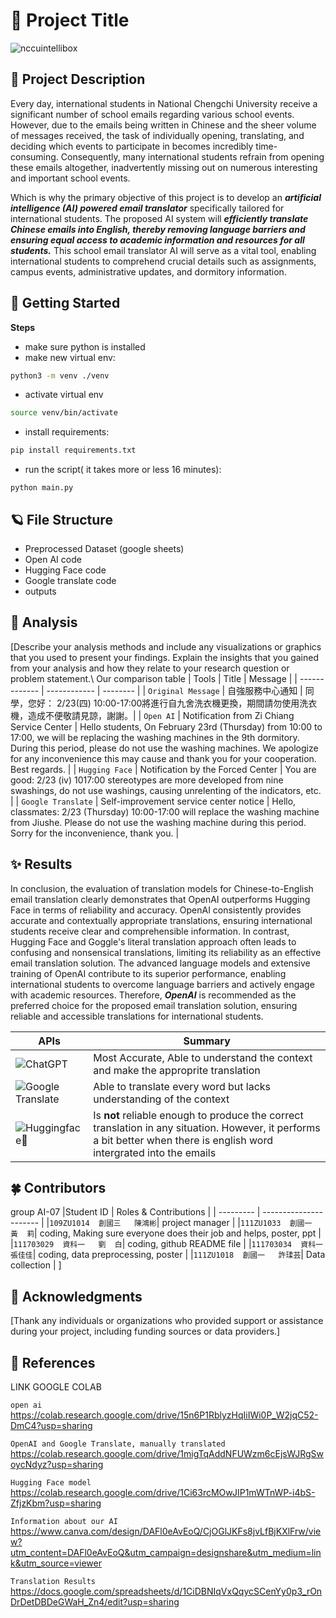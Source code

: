 # 🌱 Project Title 
![nccuintellibox](https://github.com/EneriDrink/introduction-ai-final/assets/114038939/deb3fcd7-fc0a-4ec3-8c42-bce90907211f)

## 🌷 Project Description

Every day, international students in National Chengchi University receive a significant number of school emails regarding various school events. However, due to the emails being written in Chinese and the sheer volume of messages received, the task of individually opening, translating, and deciding which events to participate in becomes incredibly time-consuming. Consequently, many international students refrain from opening these emails altogether, inadvertently missing out on numerous interesting and important school events.

Which is why the primary objective of this project is to develop an ***artificial intelligence (AI) powered email translator*** specifically tailored for international students. The proposed AI system will ***efficiently translate Chinese emails into English, thereby removing language barriers and ensuring equal access to academic information and resources for all students.*** This school email translator AI will serve as a vital tool, enabling international students to comprehend crucial details such as assignments, campus events, administrative updates, and dormitory information.

## 🫧 Getting Started

**Steps**

- make sure python is installed
- make new virtual env:
```bash
python3 -m venv ./venv 
```

- activate virtual env
```bash
source venv/bin/activate  
```

- install requirements:

```bash
pip install requirements.txt
```

- run the script( it takes more or less 16 minutes):

```
python main.py
```


## 🪐 File Structure

+ Preprocessed Dataset (google sheets)
+ Open AI  code
+ Hugging Face code
+ Google translate code
+ outputs

## 🌼 Analysis

[Describe your analysis methods and include any visualizations or graphics that you used to present your findings. Explain the insights that you gained from your analysis and how they relate to your research question or problem statement.\\
Our comparison table
| Tools              | Title        | Message  |
| -------------      | ------------ | -------- |
| `Original Message` | 自強服務中心通知 | 同學，您好： 2/23(四) 10:00-17:00將進行自九舍洗衣機更換，期間請勿使用洗衣機，造成不便敬請見諒，謝謝。|
| `Open AI`          | Notification from Zi Chiang  Service Center | Hello students, On February 23rd (Thursday) from 10:00 to 17:00, we will be replacing the washing machines in the 9th dormitory. During this period, please do not use the washing machines. We apologize for any inconvenience this may cause and thank you for your cooperation. Best regards. |
| `Hugging Face`  | Notification by the Forced Center | You are good: 2/23 (iv) 1017:00 stereotypes are more developed from nine swashings, do not use washings, causing unrelenting of the indicators, etc. |
| `Google Translate` | Self-improvement service center notice | Hello, classmates: 2/23 (Thursday) 10:00-17:00 will replace the washing machine from Jiushe. Please do not use the washing machine during this period. Sorry for the inconvenience, thank you. |

## ✨ Results

In conclusion, the evaluation of translation models for Chinese-to-English email translation clearly demonstrates that OpenAI outperforms Hugging Face in terms of reliability and accuracy. OpenAI consistently provides accurate and contextually appropriate translations, ensuring international students receive clear and comprehensible information. In contrast, Hugging Face and Goggle's literal translation approach often leads to confusing and nonsensical translations, limiting its reliability as an effective email translation solution. The advanced language models and extensive training of OpenAI contribute to its superior performance, enabling international students to overcome language barriers and actively engage with academic resources. Therefore, ***OpenAI*** is recommended as the preferred choice for the proposed email translation solution, ensuring reliable and accessible translations for international students.

| APIs | Summary |
| --------- | -------------- |
| ![ChatGPT](https://img.shields.io/badge/chatGPT-74aa9c?style=for-the-badge&logo=openai&logoColor=white) | Most Accurate, Able to understand the context and make the approprite translation |
| ![Google Translate](https://img.shields.io/badge/google%20translate-4285F4?style=for-the-badge&logo=google%20translate&logoColor=white) | Able to translate every word but lacks understanding of the context |
| ![Huggingface🤗](https://img.shields.io/badge/🤗Hugging%20Face-%23f2f2f2.svg?style=for-the-badge&logo=hugging%20face&logoColor=white) | Is **not** reliable enough to produce the correct translation in any situation. However, it performs a bit better when there is english word intergrated into the emails |

## 🍀 Contributors

group AI-07
|Student ID |  Roles & Contributions |
| --------- | ---------------------- |
|`109ZU1014  創國三   陳鴻彬`| project manager |
|`111ZU1033  創國一   黃  莉`| coding, Making sure everyone does their job and helps, poster, ppt |
|`111703029  資科一   劉  白`| coding, github README file |
|`111703034  資科一   張佳佳`| coding, data preprocessing, poster |
|`111ZU1018  創國一   許瑈芸`| Data collection | ]

## 🍄 Acknowledgments

[Thank any individuals or organizations who provided support or assistance during your project, including funding sources or data providers.]

## 🌙 References

LINK GOOGLE COLAB

`open ai` https://colab.research.google.com/drive/15n6P1RblyzHqIiIWi0P_W2jqC52-DmC4?usp=sharing

`OpenAI and Google Translate, manually translated` https://colab.research.google.com/drive/1migTqAddNFUWzm6cEjsWJRgSwoycNdyz?usp=sharing 

`Hugging Face model` https://colab.research.google.com/drive/1Ci63rcMOwJIP1mWTnWP-i4bS-ZfjzKbm?usp=sharing 


`Information about our AI` https://www.canva.com/design/DAFl0eAvEoQ/CjOGlJKFs8jvLfBjKXlFrw/view?utm_content=DAFl0eAvEoQ&utm_campaign=designshare&utm_medium=link&utm_source=viewer

`Translation Results` https://docs.google.com/spreadsheets/d/1CiDBNIqVxQqycSCenYy0p3_rOnDrDetDBDeGWaH_Zn4/edit?usp=sharing 

 

